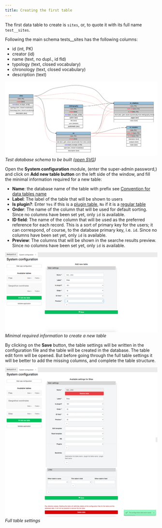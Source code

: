 ```yaml
---
title: Creating the first table
---
```


The first data table to create is `sites`, or, to quote it with its full name `test__sites`.

Following the main schema tests__sites has the following columns:
- id (int, PK)
- creator (id)
- name (text, no dupl., id fld)
- typology (text, closed vocabulary)
- chronology (text, closed vocabulary)
- description (text)

![screenshot](./../images/design/test-schema.svg "Visual schema") 
*Test database schema to be built ([open SVG](./../images/design/test-schema.svg))*

Open the **System configuration** module, (enter the super-admin password,) and
click on **Add new table button** on the left side of the window, and fill the
minimal information required for a new table:

- **Name**: the database name of the table with prefix see [Convention for data tables name](/design/conventions#data-tables-name)
- **Label**: The label of the table that will be shown to users
- **Is plugin?**: Enter `Yes` if this is a [plugin table](/design/conventions#data-tables), `No` if it is a [regular table](/design/conventions#data-tables)
- **Order**: The name of the column that will be used for default sorting. Since no columns have been set yet, only `id` is available.
- **ID field**: The name of the column that will be used as the preferred reference for each record. This is a sort of primary key for the users; it can correspond, of course, to the database primary key, i.e. `id`. Since no columns have been set yet, only `id` is available.
- **Preview**: The columns that will be shown in the searche results preview. Since no columns have been set yet, only `id` is available.

![screenshot](./../images/setup/add_table_minimal.png "Minimal required information to create a new table") 
*Minimal required information to create a new table*

By clicking on the **Save** button, the table settings will be written in the configuration file and the table
will be created in the database. The table edit form will be opened. But before going through the full table
settings it will be better to add the missing columns, and complete the table structure.

![screenshot](./../images/setup/table_edit.png "Full table settings") 
*Full table settings*





